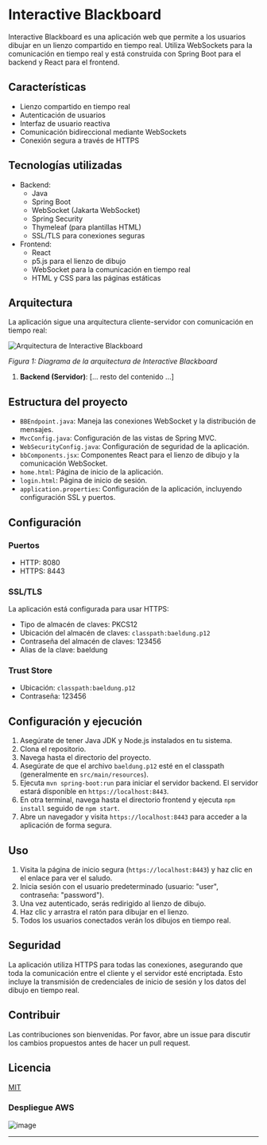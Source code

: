 # Interactive Blackboard

Interactive Blackboard es una aplicación web que permite a los usuarios dibujar en un lienzo compartido en tiempo real. Utiliza WebSockets para la comunicación en tiempo real y está construida con Spring Boot para el backend y React para el frontend.

## Características

- Lienzo compartido en tiempo real
- Autenticación de usuarios
- Interfaz de usuario reactiva
- Comunicación bidireccional mediante WebSockets
- Conexión segura a través de HTTPS

## Tecnologías utilizadas

- Backend:
  - Java
  - Spring Boot
  - WebSocket (Jakarta WebSocket)
  - Spring Security
  - Thymeleaf (para plantillas HTML)
  - SSL/TLS para conexiones seguras
- Frontend:
  - React
  - p5.js para el lienzo de dibujo
  - WebSocket para la comunicación en tiempo real
  - HTML y CSS para las páginas estáticas

## Arquitectura

La aplicación sigue una arquitectura cliente-servidor con comunicación en tiempo real:

![Arquitectura de Interactive Blackboard](/docs/images/architecture_diagram.png)

*Figura 1: Diagrama de la arquitectura de Interactive Blackboard*

1. **Backend (Servidor)**:
   [... resto del contenido ...]

## Estructura del proyecto

- `BBEndpoint.java`: Maneja las conexiones WebSocket y la distribución de mensajes.
- `MvcConfig.java`: Configuración de las vistas de Spring MVC.
- `WebSecurityConfig.java`: Configuración de seguridad de la aplicación.
- `bbComponents.jsx`: Componentes React para el lienzo de dibujo y la comunicación WebSocket.
- `home.html`: Página de inicio de la aplicación.
- `login.html`: Página de inicio de sesión.
- `application.properties`: Configuración de la aplicación, incluyendo configuración SSL y puertos.

## Configuración

### Puertos
- HTTP: 8080
- HTTPS: 8443

### SSL/TLS
La aplicación está configurada para usar HTTPS:

- Tipo de almacén de claves: PKCS12
- Ubicación del almacén de claves: `classpath:baeldung.p12`
- Contraseña del almacén de claves: 123456
- Alias de la clave: baeldung

### Trust Store
- Ubicación: `classpath:baeldung.p12`
- Contraseña: 123456

## Configuración y ejecución

1. Asegúrate de tener Java JDK y Node.js instalados en tu sistema.
2. Clona el repositorio.
3. Navega hasta el directorio del proyecto.
4. Asegúrate de que el archivo `baeldung.p12` esté en el classpath (generalmente en `src/main/resources`).
5. Ejecuta `mvn spring-boot:run` para iniciar el servidor backend. El servidor estará disponible en `https://localhost:8443`.
6. En otra terminal, navega hasta el directorio frontend y ejecuta `npm install` seguido de `npm start`.
7. Abre un navegador y visita `https://localhost:8443` para acceder a la aplicación de forma segura.

## Uso

1. Visita la página de inicio segura (`https://localhost:8443`) y haz clic en el enlace para ver el saludo.
2. Inicia sesión con el usuario predeterminado (usuario: "user", contraseña: "password").
3. Una vez autenticado, serás redirigido al lienzo de dibujo.
4. Haz clic y arrastra el ratón para dibujar en el lienzo.
5. Todos los usuarios conectados verán los dibujos en tiempo real.

## Seguridad

La aplicación utiliza HTTPS para todas las conexiones, asegurando que toda la comunicación entre el cliente y el servidor esté encriptada. Esto incluye la transmisión de credenciales de inicio de sesión y los datos del dibujo en tiempo real.

## Contribuir

Las contribuciones son bienvenidas. Por favor, abre un issue para discutir los cambios propuestos antes de hacer un pull request.

## Licencia

[MIT](https://choosealicense.com/licenses/mit/)

### Despliegue AWS

![image](https://github.com/Knight072/TableroInt2/assets/116401447/66577cba-68b8-4e03-a3a7-f89f16866639)

---

